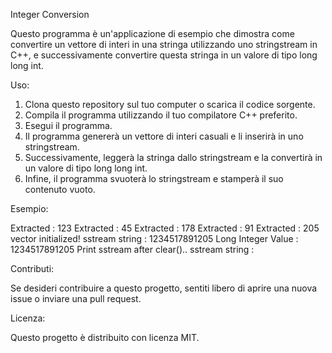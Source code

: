 Integer Conversion

Questo programma è un'applicazione di esempio che dimostra come convertire un vettore di interi in una stringa utilizzando uno stringstream in C++, e successivamente convertire questa stringa in un valore di tipo long long int.

Uso:

1. Clona questo repository sul tuo computer o scarica il codice sorgente.
2. Compila il programma utilizzando il tuo compilatore C++ preferito.
3. Esegui il programma.
4. Il programma genererà un vettore di interi casuali e li inserirà in uno stringstream.
5. Successivamente, leggerà la stringa dallo stringstream e la convertirà in un valore di tipo long long int.
6. Infine, il programma svuoterà lo stringstream e stamperà il suo contenuto vuoto.

Esempio:

Extracted : 123
Extracted : 45
Extracted : 178
Extracted : 91
Extracted : 205
vector initialized!
sstream string : 1234517891205
Long Integer Value : 1234517891205
Print sstream after clear()..
sstream string :

Contributi:

Se desideri contribuire a questo progetto, sentiti libero di aprire una nuova issue o inviare una pull request.

Licenza:

Questo progetto è distribuito con licenza MIT.
